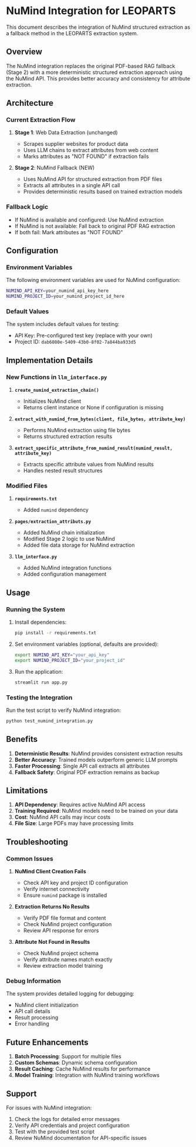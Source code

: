 # NuMind Integration for LEOPARTS

This document describes the integration of NuMind structured extraction as a fallback method in the LEOPARTS extraction system.

## Overview

The NuMind integration replaces the original PDF-based RAG fallback (Stage 2) with a more deterministic structured extraction approach using the NuMind API. This provides better accuracy and consistency for attribute extraction.

## Architecture

### Current Extraction Flow

1. **Stage 1**: Web Data Extraction (unchanged)
   - Scrapes supplier websites for product data
   - Uses LLM chains to extract attributes from web content
   - Marks attributes as "NOT FOUND" if extraction fails

2. **Stage 2**: NuMind Fallback (NEW)
   - Uses NuMind API for structured extraction from PDF files
   - Extracts all attributes in a single API call
   - Provides deterministic results based on trained extraction models

### Fallback Logic

- If NuMind is available and configured: Use NuMind extraction
- If NuMind is not available: Fall back to original PDF RAG extraction
- If both fail: Mark attributes as "NOT FOUND"

## Configuration

### Environment Variables

The following environment variables are used for NuMind configuration:

```bash
NUMIND_API_KEY=your_numind_api_key_here
NUMIND_PROJECT_ID=your_numind_project_id_here
```

### Default Values

The system includes default values for testing:
- API Key: Pre-configured test key (replace with your own)
- Project ID: `dab6080e-5409-43b0-8f02-7a844ba933d5`

## Implementation Details

### New Functions in `llm_interface.py`

1. **`create_numind_extraction_chain()`**
   - Initializes NuMind client
   - Returns client instance or None if configuration is missing

2. **`extract_with_numind_from_bytes(client, file_bytes, attribute_key)`**
   - Performs NuMind extraction using file bytes
   - Returns structured extraction results

3. **`extract_specific_attribute_from_numind_result(numind_result, attribute_key)`**
   - Extracts specific attribute values from NuMind results
   - Handles nested result structures

### Modified Files

1. **`requirements.txt`**
   - Added `numind` dependency

2. **`pages/extraction_attributs.py`**
   - Added NuMind chain initialization
   - Modified Stage 2 logic to use NuMind
   - Added file data storage for NuMind extraction

3. **`llm_interface.py`**
   - Added NuMind integration functions
   - Added configuration management

## Usage

### Running the System

1. Install dependencies:
   ```bash
   pip install -r requirements.txt
   ```

2. Set environment variables (optional, defaults are provided):
   ```bash
   export NUMIND_API_KEY="your_api_key"
   export NUMIND_PROJECT_ID="your_project_id"
   ```

3. Run the application:
   ```bash
   streamlit run app.py
   ```

### Testing the Integration

Run the test script to verify NuMind integration:

```bash
python test_numind_integration.py
```

## Benefits

1. **Deterministic Results**: NuMind provides consistent extraction results
2. **Better Accuracy**: Trained models outperform generic LLM prompts
3. **Faster Processing**: Single API call extracts all attributes
4. **Fallback Safety**: Original PDF extraction remains as backup

## Limitations

1. **API Dependency**: Requires active NuMind API access
2. **Training Required**: NuMind models need to be trained on your data
3. **Cost**: NuMind API calls may incur costs
4. **File Size**: Large PDFs may have processing limits

## Troubleshooting

### Common Issues

1. **NuMind Client Creation Fails**
   - Check API key and project ID configuration
   - Verify internet connectivity
   - Ensure `numind` package is installed

2. **Extraction Returns No Results**
   - Verify PDF file format and content
   - Check NuMind project configuration
   - Review API response for errors

3. **Attribute Not Found in Results**
   - Check NuMind project schema
   - Verify attribute names match exactly
   - Review extraction model training

### Debug Information

The system provides detailed logging for debugging:
- NuMind client initialization
- API call details
- Result processing
- Error handling

## Future Enhancements

1. **Batch Processing**: Support for multiple files
2. **Custom Schemas**: Dynamic schema configuration
3. **Result Caching**: Cache NuMind results for performance
4. **Model Training**: Integration with NuMind training workflows

## Support

For issues with NuMind integration:
1. Check the logs for detailed error messages
2. Verify API credentials and project configuration
3. Test with the provided test script
4. Review NuMind documentation for API-specific issues 